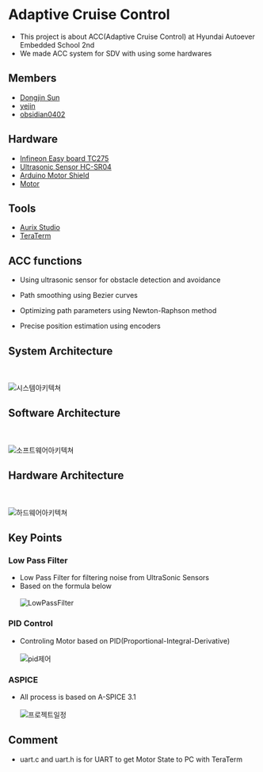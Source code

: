 # Adaptive Cruise Control 

- This project is about ACC(Adaptive Cruise Control) at Hyundai Autoever Embedded School 2nd
- We made ACC system for SDV with using some hardwares

## Members
- [Dongjin Sun](https://github.com/DongjinSun)
- [yejin](https://github.com/yejin826)
- [obsidian0402](https://github.com/obsidian0402)

## Hardware
- [Infineon Easy board TC275](https://www.digikey.kr/ko/products/detail/infineon-technologies/KITAURIXTC275ARDSBTOBO1/10667578?utm_adgroup=&utm_source=google&utm_medium=cpc&utm_campaign=Pmax%20Shopping_Product_All&utm_term=&utm_content=&utm_id=go_cmp-21036528233_adg-_ad-__dev-c_ext-_prd-10667578_sig-Cj0KCQjw-ai0BhDPARIsAB6hmP4GtyE3AhTDe7vOSXGbpmWHTTiVLdla1R_-MY38erItiDZqgorse6UaAobREALw_wcB&gad_source=1&gclid=Cj0KCQjw-ai0BhDPARIsAB6hmP4GtyE3AhTDe7vOSXGbpmWHTTiVLdla1R_-MY38erItiDZqgorse6UaAobREALw_wcB)
- [Ultrasonic Sensor HC-SR04](https://eduino.kr/product/detail.html?product_no=39&nbsrc=adwords_x&nbkw=&gad_source=1&gclid=Cj0KCQjw-ai0BhDPARIsAB6hmP6dU0ZLRg7IgXNazApL4weh4fc3JwsXorq5QciUlTTf7ksCfmAgqcgaAlNrEALw_wcB)
- [Arduino Motor Shield](https://www.icbanq.com/P006971500?utm_source=google&utm_medium=cpc&utm_campaign=%EC%87%BC%ED%95%91_%EC%8B%A4%EC%A0%81%EC%B5%9C%EB%8C%80%ED%99%94%EC%BD%94%EB%94%A9&utm_id=%EC%87%BC%ED%95%91_%EC%8B%A4%EC%A0%81%EC%B5%9C%EB%8C%80%ED%99%94%EC%BD%94%EB%94%A9&utm_term=notset&utm_content=%EC%87%BC%ED%95%91_%EC%8B%A4%EC%A0%81%EC%B5%9C%EB%8C%80%ED%99%94%EC%BD%94%EB%94%A9&gad_source=1&gclid=Cj0KCQjw-ai0BhDPARIsAB6hmP7On3Kbtp7nBxEvKo8yfjq5UdLU4JgkGMIDSJbsLtsWIXCcQlugK2EaAtTTEALw_wcB)
- [Motor](https://m.motorbank.kr/goods/goods_view.php?goodsNo=1000009681)

## Tools
- [Aurix Studio](https://www.infineon.com/cms/en/tools/aurix-tools/free-tools/infineon/)
- [TeraTerm](https://teratermproject.github.io/index-en.html)

## ACC functions

- Using ultrasonic sensor for obstacle detection and avoidance

- Path smoothing using Bezier curves

- Optimizing path parameters using Newton-Raphson method
  
- Precise position estimation using encoders


## System Architecture
<br></br>
![시스템아키텍쳐](https://github.com/NahyunEE/AdaptiveCruiseControl/assets/50420981/41f3c79a-603e-45bb-bb33-ace6cc248e40)


## Software Architecture
<br></br>
![소프트웨어아키텍쳐](https://github.com/NahyunEE/AdaptiveCruiseControl/assets/50420981/7df23aba-2fdf-468a-a3f7-c4782f3c8469)


## Hardware Architecture
<br></br>
![하드웨어아키텍쳐](https://github.com/NahyunEE/AdaptiveCruiseControl/assets/50420981/8af89414-2306-41ec-ab2c-89e4b7637491)

## Key Points

### Low Pass Filter
- Low Pass Filter for filtering noise from  UltraSonic Sensors
- Based on the formula below
 <br></br>
![LowPassFilter](https://github.com/NahyunEE/AdaptiveCruiseControl/assets/50420981/63ef3332-4b62-4942-abf0-f0fbd4e1e2d4)


### PID Control
-  Controling Motor based on PID(Proportional-Integral-Derivative)
  <br></br>
  ![pid제어](https://github.com/NahyunEE/AdaptiveCruiseControl/assets/50420981/610dd0cb-79c0-4f12-9977-ae13f6ef8425)

### ASPICE 
- All process is based on A-SPICE 3.1
<br></br>
![프로젝트일정](https://github.com/NahyunEE/AdaptiveCruiseControl/assets/50420981/4b8ef373-9e1a-4140-9c10-29f9030b4ee5)

## Comment

- uart.c and uart.h is for UART to get Motor State to PC with TeraTerm



